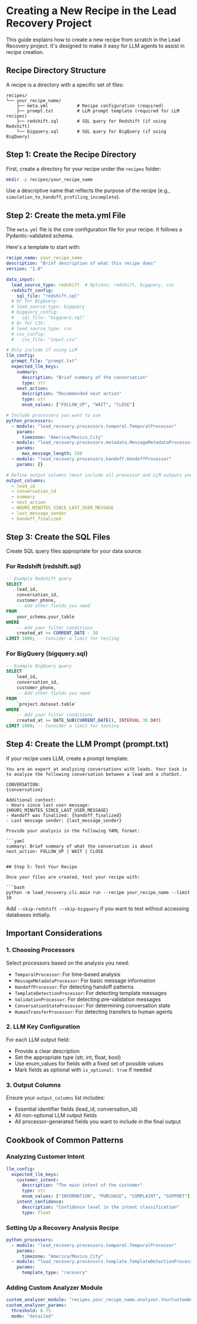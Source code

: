 # Creating a New Recipe in the Lead Recovery Project

This guide explains how to create a new recipe from scratch in the Lead Recovery project. It's designed to make it easy for LLM agents to assist in recipe creation.

## Recipe Directory Structure

A recipe is a directory with a specific set of files:

```
recipes/
└── your_recipe_name/
    ├── meta.yml           # Recipe configuration (required)
    ├── prompt.txt         # LLM prompt template (required for LLM recipes)
    ├── redshift.sql       # SQL query for Redshift (if using Redshift)
    └── bigquery.sql       # SQL query for BigQuery (if using BigQuery)
```

## Step 1: Create the Recipe Directory

First, create a directory for your recipe under the `recipes` folder:

```bash
mkdir -p recipes/your_recipe_name
```

Use a descriptive name that reflects the purpose of the recipe (e.g., `simulation_to_handoff`, `profiling_incomplete`).

## Step 2: Create the meta.yml File

The `meta.yml` file is the core configuration file for your recipe. It follows a Pydantic-validated schema.

Here's a template to start with:

```yaml
recipe_name: your_recipe_name
description: "Brief description of what this recipe does"
version: "1.0"

data_input:
  lead_source_type: redshift  # Options: redshift, bigquery, csv
  redshift_config:
    sql_file: "redshift.sql"
  # Or for BigQuery:
  # lead_source_type: bigquery
  # bigquery_config:
  #   sql_file: "bigquery.sql"
  # Or for CSV:
  # lead_source_type: csv
  # csv_config:
  #   csv_file: "input.csv"

# Only include if using LLM
llm_config:
  prompt_file: "prompt.txt"
  expected_llm_keys:
    summary:
      description: "Brief summary of the conversation"
      type: str
    next_action:
      description: "Recommended next action"
      type: str
      enum_values: ["FOLLOW_UP", "WAIT", "CLOSE"]

# Include processors you want to use
python_processors:
  - module: "lead_recovery.processors.temporal.TemporalProcessor"
    params:
      timezone: "America/Mexico_City"
  - module: "lead_recovery.processors.metadata.MessageMetadataProcessor"
    params:
      max_message_length: 150
  - module: "lead_recovery.processors.handoff.HandoffProcessor"
    params: {}

# Define output columns (must include all processor and LLM outputs you want)
output_columns:
  - lead_id
  - conversation_id
  - summary
  - next_action
  - HOURS_MINUTES_SINCE_LAST_USER_MESSAGE
  - last_message_sender
  - handoff_finalized
```

## Step 3: Create the SQL Files

Create SQL query files appropriate for your data source:

### For Redshift (redshift.sql)

```sql
-- Example Redshift query
SELECT
    lead_id,
    conversation_id,
    customer_phone,
    -- Add other fields you need
FROM
    your_schema.your_table
WHERE
    -- Add your filter conditions
    created_at >= CURRENT_DATE - 30
LIMIT 1000; -- Consider a limit for testing
```

### For BigQuery (bigquery.sql)

```sql
-- Example BigQuery query
SELECT
    lead_id,
    conversation_id,
    customer_phone,
    -- Add other fields you need
FROM
    `project.dataset.table`
WHERE
    -- Add your filter conditions
    created_at >= DATE_SUB(CURRENT_DATE(), INTERVAL 30 DAY)
LIMIT 1000; -- Consider a limit for testing
```

## Step 4: Create the LLM Prompt (prompt.txt)

If your recipe uses LLM, create a prompt template:

```
You are an expert at analyzing conversations with leads. Your task is to analyze the following conversation between a lead and a chatbot.

CONVERSATION:
{conversation}

Additional context:
- Hours since last user message: {HOURS_MINUTES_SINCE_LAST_USER_MESSAGE}
- Handoff was finalized: {handoff_finalized}
- Last message sender: {last_message_sender}

Provide your analysis in the following YAML format:

```yaml
summary: Brief summary of what the conversation is about
next_action: FOLLOW_UP | WAIT | CLOSE
```
```

## Step 5: Test Your Recipe

Once your files are created, test your recipe with:

```bash
python -m lead_recovery.cli.main run --recipe your_recipe_name --limit 10
```

Add `--skip-redshift --skip-bigquery` if you want to test without accessing databases initially.

## Important Considerations

### 1. Choosing Processors

Select processors based on the analysis you need:
- `TemporalProcessor`: For time-based analysis
- `MessageMetadataProcessor`: For basic message information
- `HandoffProcessor`: For detecting handoff patterns
- `TemplateDetectionProcessor`: For detecting template messages
- `ValidationProcessor`: For detecting pre-validation messages
- `ConversationStateProcessor`: For determining conversation state
- `HumanTransferProcessor`: For detecting transfers to human agents

### 2. LLM Key Configuration

For each LLM output field:
- Provide a clear description
- Set the appropriate type (str, int, float, bool)
- Use enum_values for fields with a fixed set of possible values
- Mark fields as optional with `is_optional: true` if needed

### 3. Output Columns

Ensure your `output_columns` list includes:
- Essential identifier fields (lead_id, conversation_id)
- All non-optional LLM output fields
- All processor-generated fields you want to include in the final output

## Cookbook of Common Patterns

### Analyzing Customer Intent

```yaml
llm_config:
  expected_llm_keys:
    customer_intent:
      description: "The main intent of the customer"
      type: str
      enum_values: ["INFORMATION", "PURCHASE", "COMPLAINT", "SUPPORT"]
    intent_confidence:
      description: "Confidence level in the intent classification"
      type: float
```

### Setting Up a Recovery Analysis Recipe

```yaml
python_processors:
  - module: "lead_recovery.processors.temporal.TemporalProcessor"
    params:
      timezone: "America/Mexico_City"
  - module: "lead_recovery.processors.template.TemplateDetectionProcessor"
    params:
      template_type: "recovery"
```

### Adding Custom Analyzer Module

```yaml
custom_analyzer_module: "recipes.your_recipe_name.analyzer.YourCustomAnalyzer"
custom_analyzer_params:
  threshold: 0.75
  mode: "detailed"
``` 